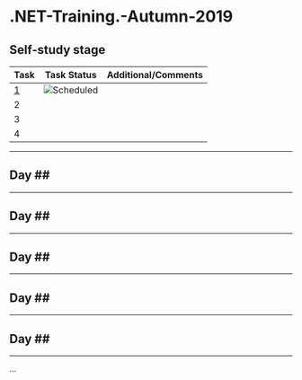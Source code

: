 # .NET-Training.-Autumn-2019

## Self-study stage
 
| Task | Task Status | Additional/Comments |
| -------- | -------- | --------|  
| [1](https://drive.google.com/drive/folders/0B7WmjuqYed3AWXFzc1Mtcnk3d1k) | ![Scheduled](https://github.com/AnzhelikaKravchuk/.NET-Training.-Spring-2019/blob/master/Pictures/icons-target.png)|
| 2 |
| 3 | 
| 4 | 
 
---

## Day ## ##	
 
---

## Day ## ##

---

## Day ## ##

---

## Day ## ##

---

## Day ## ##

---

...
